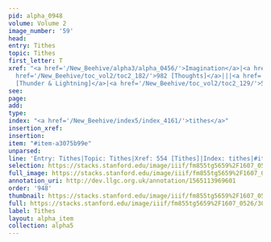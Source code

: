 ```yaml
---
pid: alpha_0948
volume: Volume 2
image_number: '59'
head: 
entry: Tithes
topic: Tithes
first_letter: T
xref: "<a href='/New_Beehive/alpha3/alpha_0456/'>Imagination</a>|<a href='/New_Beehive/alpha3/alpha_0579/'>meditation</a>|<a
  href='/New_Beehive/toc_vol2/toc2_182/'>982 [Thoughts]</a>|||<a href='/New_Beehive/toc_vol2/toc2_263/'>1346
  [Thunder & Lightning]</a>|<a href='/New_Beehive/toc_vol2/toc2_129/'>554 [Tithes]</a>"
see: 
page: 
add: 
type: 
index: "<a href='/New_Beehive/index5/index_4161/'>tithes</a>"
insertion_xref: 
insertion: 
item: "#item-a3075b99e"
unparsed: 
line: 'Entry: Tithes|Topic: Tithes|Xref: 554 [Tithes]|Index: tithes|#item-a3075b99e'
selection: https://stacks.stanford.edu/image/iiif/fm855tg5659%2F1607_0526/309,354,3047,510/full/0/default.jpg
full_image: https://stacks.stanford.edu/image/iiif/fm855tg5659%2F1607_0526/full/full/0/default.jpg
annotation_uri: http://dev.llgc.org.uk/annotation/1565113969601
order: '948'
thumbnail: https://stacks.stanford.edu/image/iiif/fm855tg5659%2F1607_0526/309,354,600,180/250,/0/default.jpg
full: https://stacks.stanford.edu/image/iiif/fm855tg5659%2F1607_0526/309,354,3047,510/full/0/default.jpg
label: Tithes
layout: alpha_item
collection: alpha5
---
```

